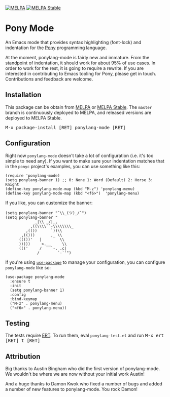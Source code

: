 [![MELPA](http://melpa.org/packages/ponylang-mode-badge.svg)](http://melpa.org/#/ponylang-mode)
[![MELPA Stable](http://stable.melpa.org/packages/ponylang-mode-badge.svg)](http://stable.melpa.org/#/ponylang-mode)

# Pony Mode

An Emacs mode that provides syntax highlighting (font-lock) and
indentation for the [Pony](http://www.ponylang.org/) programming
language.

At the moment, ponylang-mode is fairly new and immature. From the
standpoint of indentation, it should work for about 95% of use cases.
In order to work for the rest, it is going to require a rewrite. If
you are interested in contributing to Emacs tooling for Pony, please
get in touch. Contributions and feedback are welcome.

## Installation

This package can be obtain from
[MELPA](http://melpa.org/#/ponylang-mode) or
[MELPA Stable](http://stable.melpa.org/#/ponylang-mode). The `master`
branch is continuously deployed to MELPA, and released versions are
deployed to MELPA Stable.

<kbd>M-x package-install [RET] ponylang-mode [RET]</kbd>

## Configuration

Right now `ponylang-mode` doesn't take a lot of configuration (i.e.
it's too simple to need any). If you want to make sure your
indentation matches that in the `ponyc` project's examples, you can
use something like this:

```elisp
(require 'ponylang-mode)
(setq ponylang-banner 1) ;; 0: None 1: Word (Default) 2: Horse 3: Knight
(define-key ponylang-mode-map (kbd "M-z") 'ponylang-menu)
(define-key ponylang-mode-map (kbd "<f6>")  'ponylang-menu)
```
If you like, you can customize the banner:
```elisp
(setq ponylang-banner "¯\\_(ツ)_/¯")
(setq ponylang-banner "
             _|\\ _/|_,
           ,((\\\\``-\\\\\\\\_
         ,(())      `))\\
       ,(()))       ,_ \\
      ((())'   |        \\
      )))))     >.__     \\
      ((('     /    `-. .c|
              /        `-`'")
```

If you're using
[`use-package`](https://github.com/jwiegley/use-package) to manage
your configuration, you can configure `ponylang-mode` like so:

```elisp
(use-package ponylang-mode
  :ensure t
  :init
  (setq ponylang-banner 1)
  :config
  :bind-keymap
  ("M-z" . ponylang-menu)
  ("<f6>" . ponylang-menu))
```

## Testing

The tests require
[ERT](https://www.gnu.org/software/emacs/manual/html_node/ert/). To
run them, eval `ponylang-test.el` and run <kbd>M-x ert [RET] t
[RET]</kbd>

## Attribution

Big thanks to Austin Bingham who did the first version of ponylang-mode.
We wouldn't be where we are now without your initial work Austin!

And a huge thanks to Damon Kwok who fixed a number of bugs and added a
number of new features to ponylang-mode. You rock Damon!
